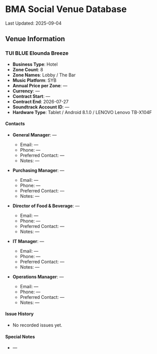 # BMA Social Venue Database

Last Updated: 2025-09-04

## Venue Information

### TUI BLUE Elounda Breeze
- **Business Type**: Hotel
- **Zone Count**: 8
- **Zone Names**: Lobby / The Bar
- **Music Platform**: SYB
- **Annual Price per Zone**: —
- **Currency**: —
- **Contract Start**: —
- **Contract End**: 2026-07-27
- **Soundtrack Account ID**: —
- **Hardware Type**: Tablet / Android 8.1.0 / LENOVO Lenovo TB-X104F

#### Contacts
- **General Manager**: —
  - Email: —
  - Phone: —
  - Preferred Contact: —
  - Notes: —

- **Purchasing Manager**: —
  - Email: —
  - Phone: —
  - Preferred Contact: —
  - Notes: —

- **Director of Food & Beverage**: —
  - Email: —
  - Phone: —
  - Preferred Contact: —
  - Notes: —

- **IT Manager**: —
  - Email: —
  - Phone: —
  - Preferred Contact: —
  - Notes: —

- **Operations Manager**: —
  - Email: —
  - Phone: —
  - Preferred Contact: —
  - Notes: —

#### Issue History
- No recorded issues yet.

#### Special Notes
- —
